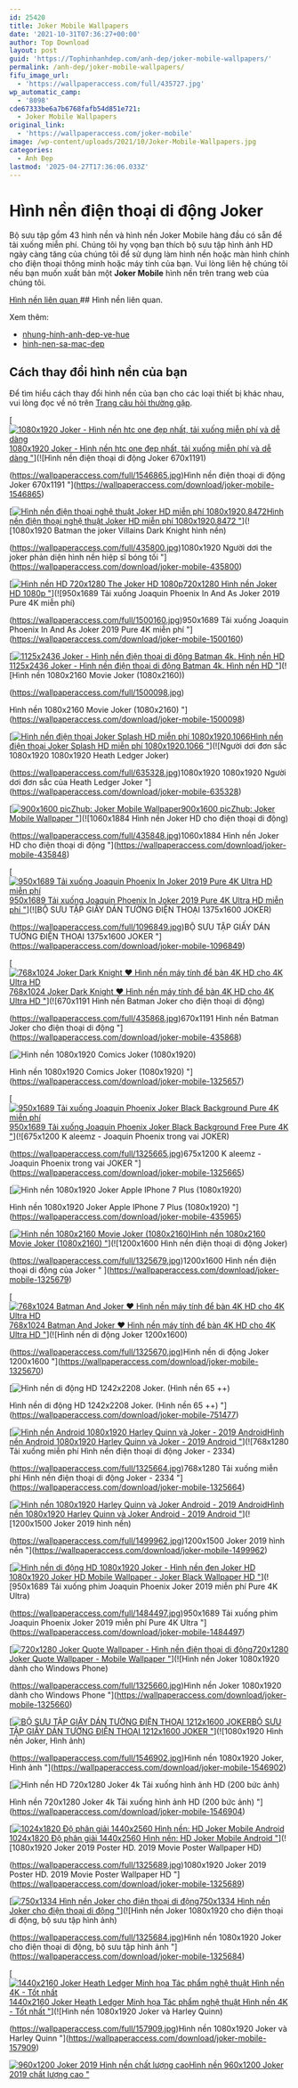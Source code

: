 ```yaml
---
id: 25420
title: Joker Mobile Wallpapers
date: '2021-10-31T07:36:27+00:00'
author: Top Download
layout: post
guid: 'https://Tophinhanhdep.com/anh-dep/joker-mobile-wallpapers/'
permalink: /anh-dep/joker-mobile-wallpapers/
fifu_image_url:
  - 'https://wallpaperaccess.com/full/435727.jpg'
wp_automatic_camp:
  - '8098'
cde67333be6a7b6768fafb54d851e721:
  - Joker Mobile Wallpapers
original_link:
  - 'https://wallpaperaccess.com/joker-mobile'
image: /wp-content/uploads/2021/10/Joker-Mobile-Wallpapers.jpg
categories:
  - Ảnh Đẹp
lastmod: '2025-04-27T17:36:06.033Z'
---
```

# Hình nền điện thoại di động Joker

Bộ sưu tập gồm 43 hình nền và hình nền Joker Mobile hàng đầu có sẵn để tải xuống miễn phí. Chúng tôi hy vọng bạn thích bộ sưu tập hình ảnh HD ngày càng tăng của chúng tôi để sử dụng làm hình nền hoặc màn hình chính cho điện thoại thông minh hoặc máy tính của bạn. Vui lòng liên hệ chúng tôi nếu bạn muốn xuất bản một **Joker Mobile** hình nền trên trang web của chúng tôi.

[Hình nền liên quan ](#related) ## Hình nền liên quan.

   
 Xem thêm:

   
- [nhung-hinh-anh-dep-ve-hue](https://tophinhanhdep.com/hinh-nen-dep/nhung-hinh-anh-dep-ve-hue/)
- [hinh-nen-sa-mac-dep](https://tophinhanhdep.com/hinh-nen-dep/hinh-nen-sa-mac-dep/)

## Cách thay đổi hình nền của bạn

Để tìm hiểu cách thay đổi hình nền của bạn cho các loại thiết bị khác nhau, vui lòng đọc về nó trên [Trang câu hỏi thường gặp](https://tophinhanhdep.com/faq/).

  
[[![1080x1920 Joker - Hình nền htc one đẹp nhất, tải xuống miễn phí và dễ dàng](https://wallpaperaccess.com/full/435727.jpg)1080x1920 Joker - Hình nền htc one đẹp nhất, tải xuống miễn phí và dễ dàng "](https://wallpaperaccess.com/download/joker-mobile-435727)](![Hình nền điện thoại di động Joker 670x1191)

(https://wallpaperaccess.com/full/1546865.jpg)Hình nền điện thoại di động Joker 670x1191 "](https://wallpaperaccess.com/download/joker-mobile-1546865)

[[![Hình nền điện thoại nghệ thuật Joker HD miễn phí 1080x1920.8472](https://wallpaperaccess.com/full/435739.jpg)Hình nền điện thoại nghệ thuật Joker HD miễn phí 1080x1920.8472 "](https://wallpaperaccess.com/download/joker-mobile-435739)](![1080x1920 Batman the joker Villains Dark Knight hình nền)

(https://wallpaperaccess.com/full/435800.jpg)1080x1920 Người dơi the joker phản diện hình nền hiệp sĩ bóng tối "](https://wallpaperaccess.com/download/joker-mobile-435800)

[[![Hình nền HD 720x1280 The Joker HD 1080p](https://wallpaperaccess.com/full/1165590.jpg)720x1280 Hình nền Joker HD 1080p "](https://wallpaperaccess.com/download/joker-mobile-1165590)](![950x1689 Tải xuống Joaquin Phoenix In And As Joker 2019 Pure 4K miễn phí)

(https://wallpaperaccess.com/full/1500160.jpg)950x1689 Tải xuống Joaquin Phoenix In And As Joker 2019 Pure 4K miễn phí "](https://wallpaperaccess.com/download/joker-mobile-1500160)

[[![1125x2436 Joker - Hình nền điện thoại di động Batman 4k.  Hình nền HD](https://wallpaperaccess.com/full/1500334.jpg)1125x2436 Joker - Hình nền điện thoại di động Batman 4k. Hình nền HD "](https://wallpaperaccess.com/download/joker-mobile-1500334)](![Hình nền 1080x2160 Movie Joker (1080x2160))

(https://wallpaperaccess.com/full/1500098.jpg)

Hình nền 1080x2160 Movie Joker (1080x2160) "](https://wallpaperaccess.com/download/joker-mobile-1500098)

[[![Hình nền điện thoại Joker Splash HD miễn phí 1080x1920.1066](https://wallpaperaccess.com/full/435769.jpg)Hình nền điện thoại Joker Splash HD miễn phí 1080x1920.1066 "](https://wallpaperaccess.com/download/joker-mobile-435769)](![Người dơi đơn sắc 1080x1920 1080x1920 Heath Ledger Joker)

(https://wallpaperaccess.com/full/635328.jpg)1080x1920 1080x1920 Người dơi đơn sắc của Heath Ledger Joker "](https://wallpaperaccess.com/download/joker-mobile-635328)

[[![900x1600 picZhub: Joker Mobile Wallpaper](https://wallpaperaccess.com/full/1546872.jpg)900x1600 picZhub: Joker Mobile Wallpaper "](https://wallpaperaccess.com/download/joker-mobile-1546872)](![1060x1884 Hình nền Joker HD cho điện thoại di động)

(https://wallpaperaccess.com/full/435848.jpg)1060x1884 Hình nền Joker HD cho điện thoại di động "](https://wallpaperaccess.com/download/joker-mobile-435848)

[[![950x1689 Tải xuống Joaquin Phoenix In Joker 2019 Pure 4K Ultra HD miễn phí](https://wallpaperaccess.com/full/1096813.jpg)950x1689 Tải xuống Joaquin Phoenix In Joker 2019 Pure 4K Ultra HD miễn phí "](https://wallpaperaccess.com/download/joker-mobile-1096813)](![BỘ SƯU TẬP GIẤY DÁN TƯỜNG ĐIỆN THOẠI 1375x1600 JOKER)

(https://wallpaperaccess.com/full/1096849.jpg)BỘ SƯU TẬP GIẤY DÁN TƯỜNG ĐIỆN THOẠI 1375x1600 JOKER "](https://wallpaperaccess.com/download/joker-mobile-1096849)

[[![768x1024 Joker Dark Knight ❤ Hình nền máy tính để bàn 4K HD cho 4K Ultra HD](https://wallpaperaccess.com/full/1325656.jpg)768x1024 Joker Dark Knight ❤ Hình nền máy tính để bàn 4K HD cho 4K Ultra HD "](https://wallpaperaccess.com/download/joker-mobile-1325656)](![670x1191 Hình nền Batman Joker cho điện thoại di động)

(https://wallpaperaccess.com/full/435868.jpg)670x1191 Hình nền Batman Joker cho điện thoại di động "](https://wallpaperaccess.com/download/joker-mobile-435868)

[![Hình nền 1080x1920 Comics Joker (1080x1920)](https://wallpaperaccess.com/full/1325657.jpg)

Hình nền 1080x1920 Comics Joker (1080x1920) "](https://wallpaperaccess.com/download/joker-mobile-1325657)

[[![950x1689 Tải xuống Joaquin Phoenix Joker Black Background Pure 4K miễn phí](https://wallpaperaccess.com/full/1499990.jpg)950x1689 Tải xuống Joaquin Phoenix Joker Black Background Free Pure 4K "](https://wallpaperaccess.com/download/joker-mobile-1499990)](![675x1200 K aleemz - Joaquin Phoenix trong vai JOKER)

(https://wallpaperaccess.com/full/1325665.jpg)675x1200 K aleemz - Joaquin Phoenix trong vai JOKER "](https://wallpaperaccess.com/download/joker-mobile-1325665)

[![Hình nền 1080x1920 Joker Apple IPhone 7 Plus (1080x1920)](https://wallpaperaccess.com/full/435965.jpg)

Hình nền 1080x1920 Joker Apple IPhone 7 Plus (1080x1920) "](https://wallpaperaccess.com/download/joker-mobile-435965)

[[![Hình nền 1080x2160 Movie Joker (1080x2160)](https://wallpaperaccess.com/full/1499996.jpg)Hình nền 1080x2160 Movie Joker (1080x2160) "](https://wallpaperaccess.com/download/joker-mobile-1499996)](![1200x1600 Hình nền điện thoại di động Joker)

(https://wallpaperaccess.com/full/1325679.jpg)1200x1600 Hình nền điện thoại di động của Joker " ](https://wallpaperaccess.com/download/joker-mobile-1325679)

[[![768x1024 Batman And Joker ❤ Hình nền máy tính để bàn 4K HD cho 4K Ultra HD](https://wallpaperaccess.com/full/1546882.jpg)768x1024 Batman And Joker ❤ Hình nền máy tính để bàn 4K HD cho 4K Ultra HD "](https://wallpaperaccess.com/download/joker-mobile-1546882)](![Hình nền di động Joker 1200x1600)

(https://wallpaperaccess.com/full/1325670.jpg)Hình nền di động Joker 1200x1600 "](https://wallpaperaccess.com/download/joker-mobile-1325670)

[![Hình nền di động HD 1242x2208 Joker.  (Hình nền 65 ++)](https://wallpaperaccess.com/full/751477.jpg)

Hình nền di động HD 1242x2208 Joker. (Hình nền 65 ++) "](https://wallpaperaccess.com/download/joker-mobile-751477)

[[![Hình nền Android 1080x1920 Harley Quinn và Joker - 2019 Android](https://wallpaperaccess.com/full/1097776.jpg)Hình nền Android 1080x1920 Harley Quinn và Joker - 2019 Android "](https://wallpaperaccess.com/download/joker-mobile-1097776)](![768x1280 Tải xuống miễn phí Hình nền điện thoại di động Joker - 2334)

(https://wallpaperaccess.com/full/1325664.jpg)768x1280 Tải xuống miễn phí Hình nền điện thoại di động Joker - 2334 "](https://wallpaperaccess.com/download/joker-mobile-1325664)

[[![Hình nền 1080x1920 Harley Quinn và Joker Android - 2019 Android](https://wallpaperaccess.com/full/1097768.jpg)Hình nền 1080x1920 Harley Quinn và Joker Android - 2019 Android "](https://wallpaperaccess.com/download/joker-mobile-1097768)](![1200x1500 Joker 2019 hình nền)

(https://wallpaperaccess.com/full/1499962.jpg)1200x1500 Joker 2019 hình nền "](https://wallpaperaccess.com/download/joker-mobile-1499962)

[[![Hình nền di động HD 1080x1920 Joker - Hình nền đen Joker HD](https://wallpaperaccess.com/full/1325673.jpg)1080x1920 Joker HD Mobile Wallpaper - Joker Black Wallpaper HD "](https://wallpaperaccess.com/download/joker-mobile-1325673)](![950x1689 Tải xuống phim Joaquin Phoenix Joker 2019 miễn phí Pure 4K Ultra)

(https://wallpaperaccess.com/full/1484497.jpg)950x1689 Tải xuống phim Joaquin Phoenix Joker 2019 miễn phí Pure 4K Ultra "](https://wallpaperaccess.com/download/joker-mobile-1484497)

[[![720x1280 Joker Quote Wallpaper - Hình nền điện thoại di động](https://wallpaperaccess.com/full/435742.jpg)720x1280 Joker Quote Wallpaper - Mobile Wallpaper "](https://wallpaperaccess.com/download/joker-mobile-435742)](![Hình nền Joker 1080x1920 dành cho Windows Phone)

(https://wallpaperaccess.com/full/1325660.jpg)Hình nền Joker 1080x1920 dành cho Windows Phone "](https://wallpaperaccess.com/download/joker-mobile-1325660)

[[![BỘ SƯU TẬP GIẤY DÁN TƯỜNG ĐIỆN THOẠI 1212x1600 JOKER](https://wallpaperaccess.com/full/1500057.jpg)BỘ SƯU TẬP GIẤY DÁN TƯỜNG ĐIỆN THOẠI 1212x1600 JOKER "](https://wallpaperaccess.com/download/joker-mobile-1500057)](![1080x1920 Hình nền Joker, Hình ảnh)

(https://wallpaperaccess.com/full/1546902.jpg)Hình nền 1080x1920 Joker, Hình ảnh "](https://wallpaperaccess.com/download/joker-mobile-1546902)

[![Hình nền HD 720x1280 Joker 4k Tải xuống hình ảnh HD (200 bức ảnh)](https://wallpaperaccess.com/full/1546904.jpg)

Hình nền 720x1280 Joker 4k Tải xuống hình ảnh HD (200 bức ảnh) "](https://wallpaperaccess.com/download/joker-mobile-1546904)

[[![1024x1820 Độ phân giải 1440x2560 Hình nền: HD Joker Mobile Android](https://wallpaperaccess.com/full/1546906.jpg)1024x1820 Độ phân giải 1440x2560 Hình nền: HD Joker Mobile Android "](https://wallpaperaccess.com/download/joker-mobile-1546906)](![1080x1920 Joker 2019 Poster HD.  2019 Movie Poster Wallpaper HD)

(https://wallpaperaccess.com/full/1325689.jpg)1080x1920 Joker 2019 Poster HD. 2019 Movie Poster Wallpaper HD "](https://wallpaperaccess.com/download/joker-mobile-1325689)

[[![750x1334 Hình nền Joker cho điện thoại di động](https://wallpaperaccess.com/full/1546911.jpg)750x1334 Hình nền Joker cho điện thoại di động "](https://wallpaperaccess.com/download/joker-mobile-1546911)](![Hình nền Joker 1080x1920 cho điện thoại di động, bộ sưu tập hình ảnh)

(https://wallpaperaccess.com/full/1325684.jpg)Hình nền 1080x1920 Joker cho điện thoại di động, bộ sưu tập hình ảnh "](https://wallpaperaccess.com/download/joker-mobile-1325684)

[[![1440x2160 Joker Heath Ledger Minh họa Tác phẩm nghệ thuật Hình nền 4K - Tốt nhất](https://wallpaperaccess.com/full/1325668.jpg)1440x2160 Joker Heath Ledger Minh họa Tác phẩm nghệ thuật Hình nền 4K - Tốt nhất "](https://wallpaperaccess.com/download/joker-mobile-1325668)](![Hình nền 1080x1920 Joker và Harley Quinn)

(https://wallpaperaccess.com/full/157909.jpg)Hình nền 1080x1920 Joker và Harley Quinn "](https://wallpaperaccess.com/download/joker-mobile-157909)

[![960x1200 Joker 2019 Hình nền chất lượng cao](https://wallpaperaccess.com/full/1500351.jpg)Hình nền 960x1200 Joker 2019 chất lượng cao "](https://wallpaperaccess.com/download/joker-mobile-1500351)
